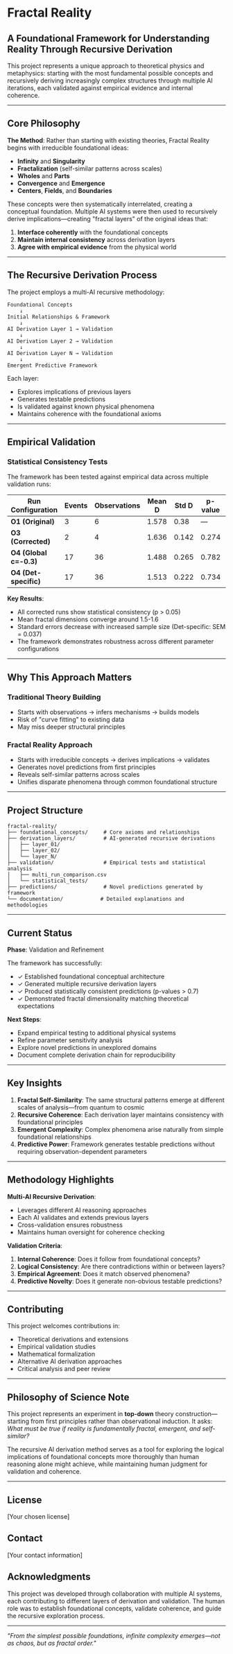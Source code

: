 # Fractal Reality

## A Foundational Framework for Understanding Reality Through Recursive Derivation

This project represents a unique approach to theoretical physics and metaphysics: starting with the most fundamental possible concepts and recursively deriving increasingly complex structures through multiple AI iterations, each validated against empirical evidence and internal coherence.

---

## Core Philosophy

**The Method**: Rather than starting with existing theories, Fractal Reality begins with irreducible foundational ideas:

- **Infinity** and **Singularity**
- **Fractalization** (self-similar patterns across scales)
- **Wholes** and **Parts**
- **Convergence** and **Emergence**
- **Centers**, **Fields**, and **Boundaries**

These concepts were then systematically interrelated, creating a conceptual foundation. Multiple AI systems were then used to recursively derive implications—creating "fractal layers" of the original ideas that:

1. **Interface coherently** with the foundational concepts
2. **Maintain internal consistency** across derivation layers
3. **Agree with empirical evidence** from the physical world

---

## The Recursive Derivation Process

The project employs a multi-AI recursive methodology:

```
Foundational Concepts
    ↓
Initial Relationships & Framework
    ↓
AI Derivation Layer 1 → Validation
    ↓
AI Derivation Layer 2 → Validation
    ↓
AI Derivation Layer N → Validation
    ↓
Emergent Predictive Framework
```

Each layer:
- Explores implications of previous layers
- Generates testable predictions
- Is validated against known physical phenomena
- Maintains coherence with the foundational axioms

---

## Empirical Validation

### Statistical Consistency Tests

The framework has been tested against empirical data across multiple validation runs:

| Run Configuration | Events | Observations | Mean D | Std D | p-value | Consistent |
|------------------|--------|--------------|--------|-------|---------|------------|
| **O1 (Original)** | 3 | 6 | 1.578 | 0.38 | — | ? |
| **O3 (Corrected)** | 2 | 4 | 1.636 | 0.142 | 0.274 | ✓ |
| **O4 (Global c=-0.3)** | 17 | 36 | 1.488 | 0.265 | 0.782 | ✓ |
| **O4 (Det-specific)** | 17 | 36 | 1.513 | 0.222 | 0.734 | ✓ |

**Key Results**:
- All corrected runs show statistical consistency (p > 0.05)
- Mean fractal dimensions converge around 1.5-1.6
- Standard errors decrease with increased sample size (Det-specific: SEM = 0.037)
- The framework demonstrates robustness across different parameter configurations

---

## Why This Approach Matters

### Traditional Theory Building
- Starts with observations → infers mechanisms → builds models
- Risk of "curve fitting" to existing data
- May miss deeper structural principles

### Fractal Reality Approach
- Starts with irreducible concepts → derives implications → validates
- Generates novel predictions from first principles
- Reveals self-similar patterns across scales
- Unifies disparate phenomena through common foundational structure

---

## Project Structure

```
fractal-reality/
├── foundational_concepts/     # Core axioms and relationships
├── derivation_layers/         # AI-generated recursive derivations
│   ├── layer_01/
│   ├── layer_02/
│   └── layer_N/
├── validation/                # Empirical tests and statistical analysis
│   ├── multi_run_comparison.csv
│   └── statistical_tests/
├── predictions/               # Novel predictions generated by framework
└── documentation/            # Detailed explanations and methodologies
```

---

## Current Status

**Phase**: Validation and Refinement

The framework has successfully:
- ✓ Established foundational conceptual architecture
- ✓ Generated multiple recursive derivation layers
- ✓ Produced statistically consistent predictions (p-values > 0.7)
- ✓ Demonstrated fractal dimensionality matching theoretical expectations

**Next Steps**:
- Expand empirical testing to additional physical systems
- Refine parameter sensitivity analysis
- Explore novel predictions in unexplored domains
- Document complete derivation chain for reproducibility

---

## Key Insights

1. **Fractal Self-Similarity**: The same structural patterns emerge at different scales of analysis—from quantum to cosmic
2. **Recursive Coherence**: Each derivation layer maintains consistency with foundational principles
3. **Emergent Complexity**: Complex phenomena arise naturally from simple foundational relationships
4. **Predictive Power**: Framework generates testable predictions without requiring observation-dependent parameters

---

## Methodology Highlights

**Multi-AI Recursive Derivation**:
- Leverages different AI reasoning approaches
- Each AI validates and extends previous layers
- Cross-validation ensures robustness
- Maintains human oversight for coherence checking

**Validation Criteria**:
1. **Internal Coherence**: Does it follow from foundational concepts?
2. **Logical Consistency**: Are there contradictions within or between layers?
3. **Empirical Agreement**: Does it match observed phenomena?
4. **Predictive Novelty**: Does it generate non-obvious testable predictions?

---

## Contributing

This project welcomes contributions in:
- Theoretical derivations and extensions
- Empirical validation studies
- Mathematical formalization
- Alternative AI derivation approaches
- Critical analysis and peer review

---

## Philosophy of Science Note

This project represents an experiment in **top-down** theory construction—starting from first principles rather than observational induction. It asks: *What must be true if reality is fundamentally fractal, emergent, and self-similar?*

The recursive AI derivation method serves as a tool for exploring the logical implications of foundational concepts more thoroughly than human reasoning alone might achieve, while maintaining human judgment for validation and coherence.

---

## License

[Your chosen license]

## Contact

[Your contact information]

## Acknowledgments

This project was developed through collaboration with multiple AI systems, each contributing to different layers of derivation and validation. The human role was to establish foundational concepts, validate coherence, and guide the recursive exploration process.

---

*"From the simplest possible foundations, infinite complexity emerges—not as chaos, but as fractal order."*